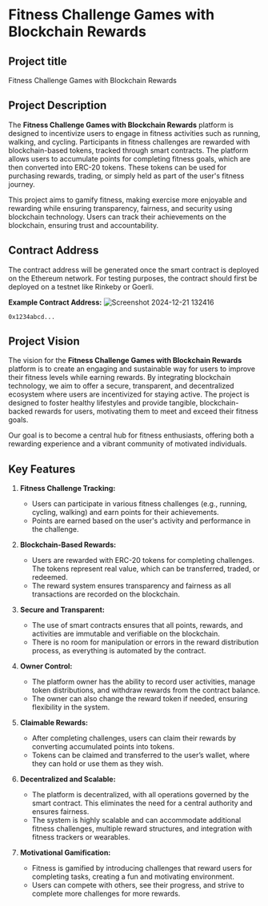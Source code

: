 # Fitness Challenge Games with Blockchain Rewards

## Project title
Fitness Challenge Games with Blockchain Rewards

## Project Description
The **Fitness Challenge Games with Blockchain Rewards** platform is designed to incentivize users to engage in fitness activities such as running, walking, and cycling. Participants in fitness challenges are rewarded with blockchain-based tokens, tracked through smart contracts. The platform allows users to accumulate points for completing fitness goals, which are then converted into ERC-20 tokens. These tokens can be used for purchasing rewards, trading, or simply held as part of the user's fitness journey.

This project aims to gamify fitness, making exercise more enjoyable and rewarding while ensuring transparency, fairness, and security using blockchain technology. Users can track their achievements on the blockchain, ensuring trust and accountability.

## Contract Address
The contract address will be generated once the smart contract is deployed on the Ethereum network. For testing purposes, the contract should first be deployed on a testnet like Rinkeby or Goerli.

**Example Contract Address:**
![Screenshot 2024-12-21 132416](https://github.com/user-attachments/assets/a175278e-8207-4507-a1cd-08a98c46c9ac)

`0x1234abcd...`

## Project Vision
The vision for the **Fitness Challenge Games with Blockchain Rewards** platform is to create an engaging and sustainable way for users to improve their fitness levels while earning rewards. By integrating blockchain technology, we aim to offer a secure, transparent, and decentralized ecosystem where users are incentivized for staying active. The project is designed to foster healthy lifestyles and provide tangible, blockchain-backed rewards for users, motivating them to meet and exceed their fitness goals.

Our goal is to become a central hub for fitness enthusiasts, offering both a rewarding experience and a vibrant community of motivated individuals.

## Key Features

1. **Fitness Challenge Tracking:**
   - Users can participate in various fitness challenges (e.g., running, cycling, walking) and earn points for their achievements.
   - Points are earned based on the user's activity and performance in the challenge.

2. **Blockchain-Based Rewards:**
   - Users are rewarded with ERC-20 tokens for completing challenges. The tokens represent real value, which can be transferred, traded, or redeemed.
   - The reward system ensures transparency and fairness as all transactions are recorded on the blockchain.

3. **Secure and Transparent:**
   - The use of smart contracts ensures that all points, rewards, and activities are immutable and verifiable on the blockchain.
   - There is no room for manipulation or errors in the reward distribution process, as everything is automated by the contract.

4. **Owner Control:**
   - The platform owner has the ability to record user activities, manage token distributions, and withdraw rewards from the contract balance.
   - The owner can also change the reward token if needed, ensuring flexibility in the system.

5. **Claimable Rewards:**
   - After completing challenges, users can claim their rewards by converting accumulated points into tokens.
   - Tokens can be claimed and transferred to the user’s wallet, where they can hold or use them as they wish.

6. **Decentralized and Scalable:**
   - The platform is decentralized, with all operations governed by the smart contract. This eliminates the need for a central authority and ensures fairness.
   - The system is highly scalable and can accommodate additional fitness challenges, multiple reward structures, and integration with fitness trackers or wearables.

7. **Motivational Gamification:**
   - Fitness is gamified by introducing challenges that reward users for completing tasks, creating a fun and motivating environment.
   - Users can compete with others, see their progress, and strive to complete more challenges for more rewards.

